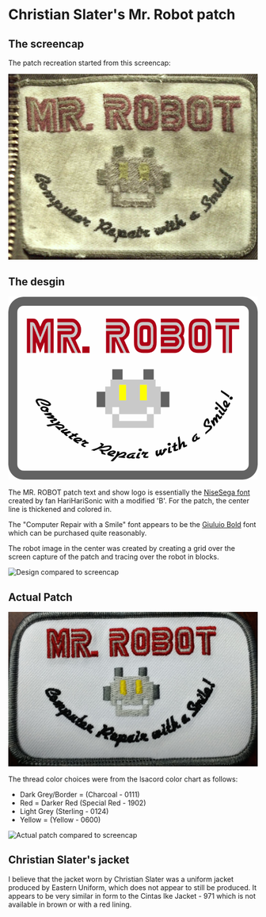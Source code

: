# Christian Slater's Mr. Robot patch

## The screencap

The patch recreation started from this screencap:

![Screencap](artwork/patch-capture.png?raw=true "Patch screencap")

## The desgin

![Design](artwork/patch-design.png?raw=true "Patch design")

The MR. ROBOT patch text and show logo is essentially the
[NiseSega font](http://www.thealmightyguru.com/GameFonts/Series-Sega.html)
created by fan HariHariSonic with a modified 'B'. For the patch, the center
line is thickened and colored in.

The "Computer Repair with a Smile" font appears to be the 
[Giuluio Bold](http://www.fontspring.com/fonts/fontsite/giulio) font which can
be purchased quite reasonably.

The robot image in the center was created by creating a grid over the screen
capture of the patch and tracing over the robot in blocks.

![Design compared to screencap](artwork/patch-capture-design.gif?raw=true "Design compared to screencap")

## Actual Patch

![Actual patch](artwork/patch-actual.jpg?raw=true "Actual patch")

The thread color choices were from the lsacord color chart as follows:

* Dark Grey/Border = (Charcoal - 0111)
* Red = Darker Red (Special Red - 1902)
* Light Grey (Sterling - 0124)
* Yellow = (Yellow - 0600)

![Actual patch compared to screencap](artwork/patch-capture-actual.gif?raw=true "Actual patch compared to screencap")

## Christian Slater's jacket

I believe that the jacket worn by Christian Slater was a uniform jacket
produced by Eastern Uniform, which does not appear to still be produced. It
appears to be very similar in form to the Cintas Ike Jacket - 971 which is not
available in brown or with a red lining.
